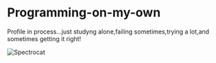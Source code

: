 # Programming-on-my-own
Profile in process...just studyng alone,failing sometimes,trying a lot,and sometimes getting it right!

![Spectrocat](https://octodex.github.com/spectrocat/spectrocat.jpg)
